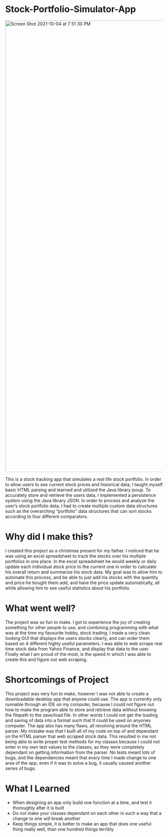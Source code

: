 # Stock-Portfolio-Simulator-App

<img width="1440" alt="Screen Shot 2021-10-04 at 7 51 30 PM" src="https://user-images.githubusercontent.com/65365446/135952692-c9c45f14-ed89-405d-b0b4-b2919344a672.png">

This is a stock tracking app that simulates a real life stock portfolio. In order to allow users to see current stock prices and historical data, I taught myself basic HTML parsing and learned and utilized the Java library jsoup. To accurately store and retrieve the users data, I implemented a persistence system using the Java library JSON. In order to process and analyze the user’s stock portfolio data, I had to create multiple custom data structures such as the overarching “portfolio” data structures that can sort stocks according to four different comparators. 
# Why did I make this?
I created this project as a christmas present for my father. I noticed that he was using an excel spreadsheet to track the stocks over his multiple portfolios in one place. In the excel spreadsheet he would weekly or daily update each individual stock price to the current one in order to calculate his overall return and summarize his stock data. My goal was to allow him to automate this process, and be able to just add his stocks with the quantity and price he bought them add, and have the price update automatically, all while allowing him to see useful statistics about his portfolio.
# What went well?
The project was so fun to make. I got to experience the joy of creating something for other people to use, and combining programming with what was at the time my favourite hobby, stock trading. I made a very clean looking GUI that displays the users stocks clearly, and can order them based on 4 different highly useful parameters. I was able to web scrape real time stock data from Yahoo Finance, and display that data to the user. Finally what I am proud of the most, is the speed in which I was able to create this and figure out web scraping. 
# Shortcomings of Project
This project was very fun to make, however I was not able to create a downloadable desktop app that anyone could use. The app is currently only runnable through an IDE on my computer, because I could not figure out how to make the program able to store and retrieve data without knowing the filepath to the save/load file. In other words I could not get the loading and saving of data into a format such that It could be used on anyones computer. The app also has many flaws, all revolving around the HTML parser. My mistake was that I built all of my code on top of and dependant on the HTML parser that web scraped stock data. This resulted in me not being able to write proper test methods for my classes because I could not enter in my own test values to the classes, as they were completely dependant on getting information from the parser. No tests meant lots of bugs, and the dependancies meant that every time I made change to one area of the app, even if it was to solve a bug, it usually caused another series of bugs.
# What I Learned
- When designing an app only build one function at a time, and test it thoroughly after it is built
- Do not make your classes dependant on each other in such a way that a change to one will break another
- Keep things simple, it is better to make an app that does one useful thing really well, than one hundred things terribly



